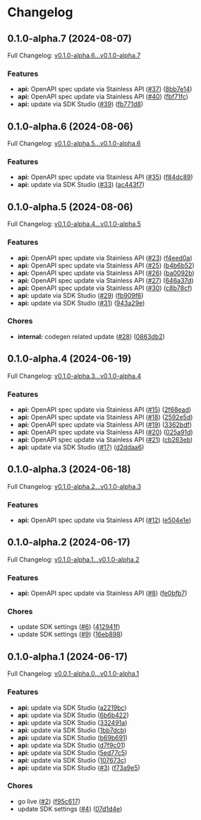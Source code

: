 # Changelog

## 0.1.0-alpha.7 (2024-08-07)

Full Changelog: [v0.1.0-alpha.6...v0.1.0-alpha.7](https://github.com/embedhq/embed-node/compare/v0.1.0-alpha.6...v0.1.0-alpha.7)

### Features

* **api:** OpenAPI spec update via Stainless API ([#37](https://github.com/embedhq/embed-node/issues/37)) ([8bb7e14](https://github.com/embedhq/embed-node/commit/8bb7e1498487366b8235e3fefce6e8b5add40143))
* **api:** OpenAPI spec update via Stainless API ([#40](https://github.com/embedhq/embed-node/issues/40)) ([fbf71fc](https://github.com/embedhq/embed-node/commit/fbf71fc61a168b9e1bda6f6d07031aba414570e4))
* **api:** update via SDK Studio ([#39](https://github.com/embedhq/embed-node/issues/39)) ([fb771d8](https://github.com/embedhq/embed-node/commit/fb771d8f99c8c0c5941d68da8b20f7c182df6625))

## 0.1.0-alpha.6 (2024-08-06)

Full Changelog: [v0.1.0-alpha.5...v0.1.0-alpha.6](https://github.com/embedhq/embed-node/compare/v0.1.0-alpha.5...v0.1.0-alpha.6)

### Features

* **api:** OpenAPI spec update via Stainless API ([#35](https://github.com/embedhq/embed-node/issues/35)) ([f84dc89](https://github.com/embedhq/embed-node/commit/f84dc89e0a1b789b68a5473456cee0493191e820))
* **api:** update via SDK Studio ([#33](https://github.com/embedhq/embed-node/issues/33)) ([ac443f7](https://github.com/embedhq/embed-node/commit/ac443f7ff293a0a0ab7dd09e86b3c2620030df4b))

## 0.1.0-alpha.5 (2024-08-06)

Full Changelog: [v0.1.0-alpha.4...v0.1.0-alpha.5](https://github.com/embedhq/embed-node/compare/v0.1.0-alpha.4...v0.1.0-alpha.5)

### Features

* **api:** OpenAPI spec update via Stainless API ([#23](https://github.com/embedhq/embed-node/issues/23)) ([f4eed0a](https://github.com/embedhq/embed-node/commit/f4eed0a228e56c6f394b28565fa7de225349ae1c))
* **api:** OpenAPI spec update via Stainless API ([#25](https://github.com/embedhq/embed-node/issues/25)) ([b4b6b52](https://github.com/embedhq/embed-node/commit/b4b6b52502cd5dc4d5428ab751f438b71b28443b))
* **api:** OpenAPI spec update via Stainless API ([#26](https://github.com/embedhq/embed-node/issues/26)) ([ba0092b](https://github.com/embedhq/embed-node/commit/ba0092b3848a6117ba78f91e78f985a1f43b8731))
* **api:** OpenAPI spec update via Stainless API ([#27](https://github.com/embedhq/embed-node/issues/27)) ([646a37d](https://github.com/embedhq/embed-node/commit/646a37d308247924cde43ce74ee4f49aeaf7d00b))
* **api:** OpenAPI spec update via Stainless API ([#30](https://github.com/embedhq/embed-node/issues/30)) ([c8b78cf](https://github.com/embedhq/embed-node/commit/c8b78cf9f2e4024adae9bb05aba5f4667da4d2ac))
* **api:** update via SDK Studio ([#29](https://github.com/embedhq/embed-node/issues/29)) ([fb909f6](https://github.com/embedhq/embed-node/commit/fb909f6b6005942b9e4d4c5b76e1b46ba437f25b))
* **api:** update via SDK Studio ([#31](https://github.com/embedhq/embed-node/issues/31)) ([943a29e](https://github.com/embedhq/embed-node/commit/943a29ecbd2c06dd39468c5c364b7cd300bb4ce7))


### Chores

* **internal:** codegen related update ([#28](https://github.com/embedhq/embed-node/issues/28)) ([0863db2](https://github.com/embedhq/embed-node/commit/0863db217b53b6c8c47f3af36d6d376dd42a05fc))

## 0.1.0-alpha.4 (2024-06-19)

Full Changelog: [v0.1.0-alpha.3...v0.1.0-alpha.4](https://github.com/embedhq/embed-node/compare/v0.1.0-alpha.3...v0.1.0-alpha.4)

### Features

* **api:** OpenAPI spec update via Stainless API ([#15](https://github.com/embedhq/embed-node/issues/15)) ([2f68ead](https://github.com/embedhq/embed-node/commit/2f68eadb0fc16f3fa3f8e89bc855d31dee504535))
* **api:** OpenAPI spec update via Stainless API ([#18](https://github.com/embedhq/embed-node/issues/18)) ([2592e5d](https://github.com/embedhq/embed-node/commit/2592e5d5409eb34a6f1f256c8255efec93b1056e))
* **api:** OpenAPI spec update via Stainless API ([#19](https://github.com/embedhq/embed-node/issues/19)) ([3362bdf](https://github.com/embedhq/embed-node/commit/3362bdf5d591083cd63e5abe182d7af8e2ecf9d8))
* **api:** OpenAPI spec update via Stainless API ([#20](https://github.com/embedhq/embed-node/issues/20)) ([025a91d](https://github.com/embedhq/embed-node/commit/025a91d3367b61d8f834632bff4c7886e712b541))
* **api:** OpenAPI spec update via Stainless API ([#21](https://github.com/embedhq/embed-node/issues/21)) ([cb263eb](https://github.com/embedhq/embed-node/commit/cb263eb8ee099446c553c2020559f48545eba80d))
* **api:** update via SDK Studio ([#17](https://github.com/embedhq/embed-node/issues/17)) ([d2ddaa6](https://github.com/embedhq/embed-node/commit/d2ddaa687abf9bbcd632db530c60b6f3aab07adb))

## 0.1.0-alpha.3 (2024-06-18)

Full Changelog: [v0.1.0-alpha.2...v0.1.0-alpha.3](https://github.com/embedhq/embed-node/compare/v0.1.0-alpha.2...v0.1.0-alpha.3)

### Features

* **api:** OpenAPI spec update via Stainless API ([#12](https://github.com/embedhq/embed-node/issues/12)) ([e504e1e](https://github.com/embedhq/embed-node/commit/e504e1ec80d39e0dc731a4c8e3155882dfd926b8))

## 0.1.0-alpha.2 (2024-06-17)

Full Changelog: [v0.1.0-alpha.1...v0.1.0-alpha.2](https://github.com/embedhq/embed-node/compare/v0.1.0-alpha.1...v0.1.0-alpha.2)

### Features

* **api:** OpenAPI spec update via Stainless API ([#8](https://github.com/embedhq/embed-node/issues/8)) ([fe0bfb7](https://github.com/embedhq/embed-node/commit/fe0bfb7e71222144f2ace1062924edc19e88723d))


### Chores

* update SDK settings ([#6](https://github.com/embedhq/embed-node/issues/6)) ([412941f](https://github.com/embedhq/embed-node/commit/412941f75772f73943f36b23a08dd8748d9e89f6))
* update SDK settings ([#9](https://github.com/embedhq/embed-node/issues/9)) ([16eb898](https://github.com/embedhq/embed-node/commit/16eb898b4f583ee24cafbf6e2367185512892102))

## 0.1.0-alpha.1 (2024-06-17)

Full Changelog: [v0.0.1-alpha.0...v0.1.0-alpha.1](https://github.com/embedhq/embed-node/compare/v0.0.1-alpha.0...v0.1.0-alpha.1)

### Features

* **api:** update via SDK Studio ([a2219bc](https://github.com/embedhq/embed-node/commit/a2219bc3aa84f35df47d2da380c25c3bd6c0b715))
* **api:** update via SDK Studio ([6b6b422](https://github.com/embedhq/embed-node/commit/6b6b4225c933fc61311ccf4526ecd5f87c19d6dd))
* **api:** update via SDK Studio ([332491a](https://github.com/embedhq/embed-node/commit/332491a581673fee9c58d4829d54f9db0369f021))
* **api:** update via SDK Studio ([1bb7dcb](https://github.com/embedhq/embed-node/commit/1bb7dcba07a55ba1cb69aec215b1b413cb688428))
* **api:** update via SDK Studio ([b69b691](https://github.com/embedhq/embed-node/commit/b69b69105c49a429305c1ebc0681fb7a70986305))
* **api:** update via SDK Studio ([d7f9c01](https://github.com/embedhq/embed-node/commit/d7f9c01c890f2e3b4adbccce177557573afb2a91))
* **api:** update via SDK Studio ([5ed77c5](https://github.com/embedhq/embed-node/commit/5ed77c5f4ec11338cc413ca36b308e5c439820e3))
* **api:** update via SDK Studio ([107673c](https://github.com/embedhq/embed-node/commit/107673c56fd62f2471ef2c09035fb1aba58d6b16))
* **api:** update via SDK Studio ([#3](https://github.com/embedhq/embed-node/issues/3)) ([f73a9e5](https://github.com/embedhq/embed-node/commit/f73a9e52dc86e224d74697f8896d6c78a4d0de0e))


### Chores

* go live ([#2](https://github.com/embedhq/embed-node/issues/2)) ([f95c617](https://github.com/embedhq/embed-node/commit/f95c617e51633c51ddd779007dc786dbb80c56ed))
* update SDK settings ([#4](https://github.com/embedhq/embed-node/issues/4)) ([07d1d4e](https://github.com/embedhq/embed-node/commit/07d1d4eec73687d3302b8dc5869efa54c54270c4))
